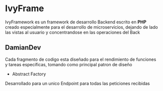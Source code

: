 # IvyFrame


IvyFramework es un framework de desarrollo Backend escrito en <strong>PHP</strong> creado especialmente para el desarrollo de microservicios, dejando de lado las vistas al usuario y concentrandose en las operaciones del Back


## DamianDev

Cada fragmento de codigo esta diseñado para el rendimiento de funciones y tareas especificas, tomando como principal patron de diseño 

- Abstract Factory

Desarrollado para un unico Endpoint para todas las peticiones recibidas
